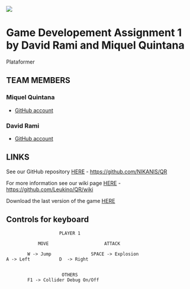 ﻿![](https://lh3.googleusercontent.com/yU7MrhiaFYht1BrckwnK3PqM7Ga-Y95iIMQ0fUV5Yp8nueO6fKCfzxq_ttAPbWfO_Rk1A6bG8yp_KQjb9I22nAj-v4LONWHL3lok6NI3)

# Game Developement Assignment 1 by David Rami and Miquel Quintana 
Plataformer

## TEAM MEMBERS

### Miquel Quintana
- [GitHub account](https://github.com/Leukino)

### David Rami
- [GitHub account](https://github.com/Paideieitor)

## LINKS
See our GitHub repository [HERE](https://github.com/Leukino/QR.git) - https://github.com/NIKANIS/QR

For more information see our wiki page [HERE](https://github.com/Leukino/QR/wiki) - https://github.com/Leukino/QR/wiki

Download the last version of the game [HERE](https://github.com/Leukino/QR/releases/tag/1.0)

## Controls for keyboard

					    PLAYER 1
				
       			MOVE			 		 ATTACK
		
	 		W -> Jump				SPACE -> Explosion 					
	A -> Left			D  -> Right					
		 									
								
					     OTHERS
			F1 -> Collider Debug On/Off


	
